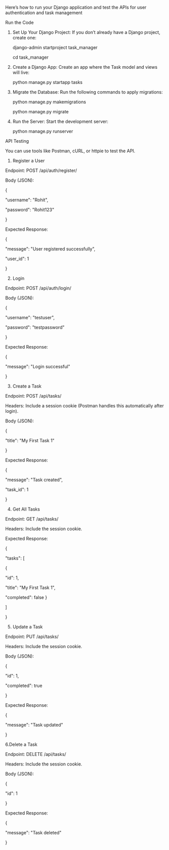 Here’s how to run your Django application and test the APIs for user authentication and task management 

Run the Code
1. Set Up Your Django Project: If you don’t already have a Django project, create one:

   django-admin startproject task_manager

   cd task_manager 
3. Create a Django App: Create an app where the Task model and views will live:

   python manage.py startapp tasks
5. Migrate the Database: Run the following commands to apply migrations:

   python manage.py makemigrations

   python manage.py migrate
7. Run the Server: Start the development server:

   python manage.py runserver

API Testing

You can use tools like Postman, cURL, or httpie to test the API.

1. Register a User

Endpoint: POST /api/auth/register/

Body (JSON):

{

  "username": "Rohit",
  
  "password": "Rohit123"

}

Expected Response:

{
 
  "message": "User registered successfully",

  "user_id": 1

}

2.  Login

Endpoint: POST /api/auth/login/

Body (JSON):

{

  "username": "testuser",

  "password": "testpassword"

}

Expected Response:

{

  "message": "Login successful"

}

3. Create a Task

Endpoint: POST /api/tasks/

Headers: Include a session cookie (Postman handles this automatically after login).

Body (JSON):

{
 
  "title": "My First Task 1"

}

Expected Response:

{
 
  "message": "Task created",

  "task_id": 1

}

4. Get All Tasks

Endpoint: GET /api/tasks/

Headers: Include the session cookie.

Expected Response:

{

  "tasks": [

{

"id":    1,

"title": "My First Task 1",

"completed": false
    }
    
  ]
  
}

5. Update a Task

Endpoint: PUT /api/tasks/

Headers: Include the session cookie.

Body (JSON):

{
  
  "id": 1,

  "completed": true

}

Expected Response:

{

  "message": "Task updated"

}

6.Delete a Task

Endpoint: DELETE /api/tasks/

Headers: Include the session cookie.

Body (JSON):

{

  "id": 1

}

Expected Response:

{

  "message": "Task deleted"

}



